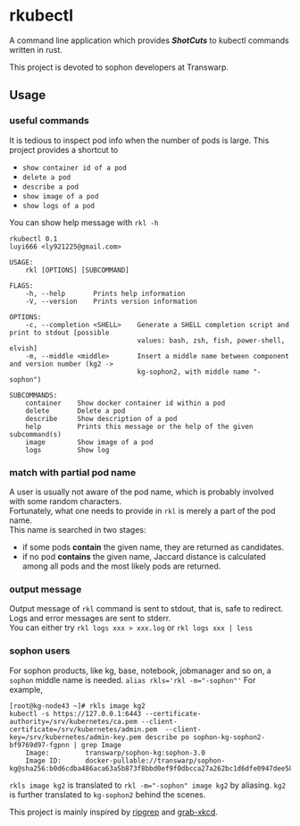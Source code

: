 # rkubectl
A command line application which provides ***ShotCuts*** to kubectl commands written in rust.

This project is devoted to sophon developers at Transwarp.  

## Usage
### useful commands
It is tedious to inspect pod info when the number of pods is large. This project provides a shortcut to
* `show container id of a pod`
* `delete a pod`
* `describe a pod`  
* `show image of a pod`
* `show logs of a pod`

You can show help message with `rkl -h`
```
rkubectl 0.1
luyi666 <ly921225@gmail.com>

USAGE:
    rkl [OPTIONS] [SUBCOMMAND]

FLAGS:
    -h, --help       Prints help information
    -V, --version    Prints version information

OPTIONS:
    -c, --completion <SHELL>    Generate a SHELL completion script and print to stdout [possible
                                values: bash, zsh, fish, power-shell, elvish]
    -m, --middle <middle>       Insert a middle name between component and version number (kg2 ->
                                kg-sophon2, with middle name "-sophon")

SUBCOMMANDS:
    container    Show docker container id within a pod
    delete       Delete a pod
    describe     Show description of a pod
    help         Prints this message or the help of the given subcommand(s)
    image        Show image of a pod
    logs         Show log
```

### match with partial pod name
A user is usually not aware of the pod name, which is probably involved with some random characters.  
Fortunately, what one needs to provide in `rkl` is merely a part of the pod name.  
This name is searched in two stages:
* if some pods **contain** the given name, they are returned as candidates.
* if no pod **contains** the given name, Jaccard distance is calculated among all pods and the most likely pods are returned.

### output message
Output message of `rkl` command is sent to stdout, that is, safe to redirect.  
Logs and error messages are sent to stderr.  
You can either try `rkl logs xxx > xxx.log` or `rkl logs xxx | less`

### sophon users
For sophon products, like kg, base, notebook, jobmanager and so on, a `sophon` middle name is needed.
`alias rkls='rkl -m="-sophon"'`
For example, 
```
[root@kg-node43 ~]# rkls image kg2
kubectl -s https://127.0.0.1:6443 --certificate-authority=/srv/kubernetes/ca.pem --client-certificate=/srv/kubernetes/admin.pem  --client-key=/srv/kubernetes/admin-key.pem describe po sophon-kg-sophon2-bf9769d97-fgpnn | grep Image
    Image:         transwarp/sophon-kg:sophon-3.0
    Image ID:      docker-pullable://transwarp/sophon-kg@sha256:b0d6cdba486aca63a5b873f8bbd0ef9f0dbcca27a262bc1d6dfe0947dee58f50
```
`rkls image kg2` is translated to `rkl -m="-sophon" image kg2` by aliasing. `kg2` is further translated to `kg-sophon2` behind the scenes.  

This project is mainly inspired by [ripgrep](https://github.com/BurntSushi/ripgrep) and [grab-xkcd](https://github.com/kbknapp/grab-xkcd/tree/completions-rt).
